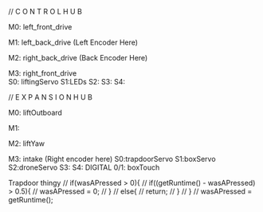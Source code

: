 // C O N T R O L   H U B

M0: left_front_drive   

M1: left_back_drive   (Left Encoder Here)

M2: right_back_drive   (Back Encoder Here)

M3: right_front_drive   
    S0: liftingServo S1:LEDs   S2:  S3:  S4:


// E X P A N S I O N   H U B

M0: liftOutboard 

M1:

M2: liftYaw

M3: intake (Right encoder here)
    S0:trapdoorServo   S1:boxServo   S2:droneServo S3:   S4: 
DIGITAL     0/1: boxTouch






Trapdoor thingy
//            if(wasAPressed > 0){
//                if((getRuntime() - wasAPressed) > 0.5){
//                    wasAPressed = 0;
//                }
//                else{
//                    return;
//                }
//            }
//            wasAPressed = getRuntime();
